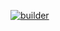 [![builder](https://github.com/karthikeyanrathore/mergesort/actions/workflows/builder.yml/badge.svg)](https://github.com/karthikeyanrathore/mergesort/actions/workflows/builder.yml)

